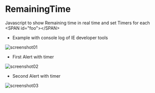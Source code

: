 # RemainingTime
Javascript to show Remaining time in real time and set Timers for each &lt;SPAN id="foo"&gt;&lt;/SPAN&gt;


* Example with console log of IE developer tools

![screenshot01](https://user-images.githubusercontent.com/17507064/32689012-e13e8d92-c71e-11e7-8292-795342b395b0.PNG)


* First Alert with timer

![screenshot02](https://user-images.githubusercontent.com/17507064/32689013-e6720d7a-c71e-11e7-9824-d484486109a3.PNG)


* Second Alert with timer

![screenshot03](https://user-images.githubusercontent.com/17507064/32689015-ea00df20-c71e-11e7-8ff5-dc7f07e80d85.PNG)

